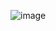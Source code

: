 
![image](https://github.com/filegeiasou/Basics_Arduino/assets/49124547/eb90fe05-0247-4f5b-878d-f61a5a9a85cb)
